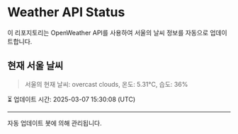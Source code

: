 
# Weather API Status

이 리포지토리는 OpenWeather API를 사용하여 서울의 날씨 정보를 자동으로 업데이트합니다.

## 현재 서울 날씨
> 서울의 현재 날씨: overcast clouds, 온도: 5.31°C, 습도: 36%

⏳ 업데이트 시간: 2025-03-07 15:30:08 (UTC)

---
자동 업데이트 봇에 의해 관리됩니다.
